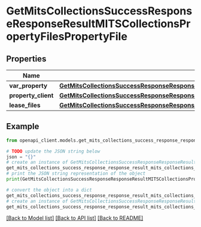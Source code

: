 # GetMitsCollectionsSuccessResponseResponseResultMITSCollectionsPropertyFilesPropertyFile


## Properties

Name | Type | Description | Notes
------------ | ------------- | ------------- | -------------
**var_property** | [**GetMitsCollectionsSuccessResponseResponseResultMITSCollectionsPropertyFilesPropertyFileProperty**](GetMitsCollectionsSuccessResponseResponseResultMITSCollectionsPropertyFilesPropertyFileProperty.md) |  | 
**property_client** | [**GetMitsCollectionsSuccessResponseResponseResultMITSCollectionsPropertyFilesPropertyFilePropertyClient**](GetMitsCollectionsSuccessResponseResponseResultMITSCollectionsPropertyFilesPropertyFilePropertyClient.md) |  | 
**lease_files** | [**GetMitsCollectionsSuccessResponseResponseResultMITSCollectionsPropertyFilesPropertyFileLeaseFiles**](GetMitsCollectionsSuccessResponseResponseResultMITSCollectionsPropertyFilesPropertyFileLeaseFiles.md) |  | 

## Example

```python
from openapi_client.models.get_mits_collections_success_response_response_result_mits_collections_property_files_property_file import GetMitsCollectionsSuccessResponseResponseResultMITSCollectionsPropertyFilesPropertyFile

# TODO update the JSON string below
json = "{}"
# create an instance of GetMitsCollectionsSuccessResponseResponseResultMITSCollectionsPropertyFilesPropertyFile from a JSON string
get_mits_collections_success_response_response_result_mits_collections_property_files_property_file_instance = GetMitsCollectionsSuccessResponseResponseResultMITSCollectionsPropertyFilesPropertyFile.from_json(json)
# print the JSON string representation of the object
print(GetMitsCollectionsSuccessResponseResponseResultMITSCollectionsPropertyFilesPropertyFile.to_json())

# convert the object into a dict
get_mits_collections_success_response_response_result_mits_collections_property_files_property_file_dict = get_mits_collections_success_response_response_result_mits_collections_property_files_property_file_instance.to_dict()
# create an instance of GetMitsCollectionsSuccessResponseResponseResultMITSCollectionsPropertyFilesPropertyFile from a dict
get_mits_collections_success_response_response_result_mits_collections_property_files_property_file_from_dict = GetMitsCollectionsSuccessResponseResponseResultMITSCollectionsPropertyFilesPropertyFile.from_dict(get_mits_collections_success_response_response_result_mits_collections_property_files_property_file_dict)
```
[[Back to Model list]](../README.md#documentation-for-models) [[Back to API list]](../README.md#documentation-for-api-endpoints) [[Back to README]](../README.md)


